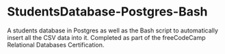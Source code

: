 # StudentsDatabase-Postgres-Bash
A students database in Postgres as well as the Bash script to automatically insert all the CSV data into it.
Completed as part of the freeCodeCamp Relational Databases Certification.
